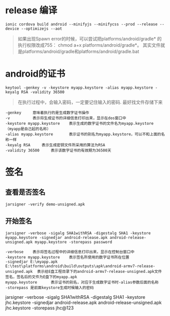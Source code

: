 # release 编译
`ionic cordova build android --minifyjs --minifycss --prod --release --device --optimizejs --aot`

> 如果出现Spawn error的时候，可以尝试把platforms/android/gradle* 的执行权限改成755： chmod a+x platforms/android/gradle*。 其实文件就是platforms/android/gradle和platforms/android/gradle.bat

# android的证书
`keytool -genkey -v -keystore myapp.keystore -alias myapp.keystore -keyalg RSA -validity 36500`

> 在执行过程中，会输入密码，一定要记住输入的密码. 最好找文件存储下来

```
-genkey     意味着执行的是生成数字证书操作
-v          表示将生成证书的详细信息打印出来，显示在dos窗口中
-keystore myapp.keystore    表示生成的数字证书的文件名为myapp.keystore（myapp是自己起的名称）
-alias myapp.keystore       表示证书的别名为myapp.keystore，可以不和上面的名称一样
-keyalg RSA     表示生成密钥文件所采用的算法为RSA
-validity 36500     表示该数字证书的有效期为36500天
```

# 签名
## 查看是否签名
`jarsigner -verify demo-unsigned.apk`

## 开始签名
`jarsigner -verbose -sigalg SHA1withRSA -digestalg SHA1 -keystore myapp.keystore -signedjar android-release.apk android-release-unsigned.apk myapp.keystore -storepass password`

```
-verbose    表示将签名过程中的详细信息打印出来，显示在控制台窗口中
-keystore myapp.keystore    表示签名所使用的数字证书所在位置
-signedjar E:\myapp.apk E:\test\platforms\android\build\outputs\apk\android-armv7-release-unsigned.apk  表示给E盘工程目录下的android-armv7-release-unsigned.apk文件签名，签名后的文件为E盘下的myapp.apk
myapp.keystore      表示证书的别名，对应于生成数字证书时-alias参数后面的名称
-storepass 是前面keystore生成时候输入的密码
```

jarsigner -verbose -sigalg SHA1withRSA -digestalg SHA1 -keystore jhc.keystore -signedjar android-release.apk android-release-unsigned.apk jhc.keystore -storepass jhc@123